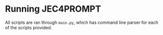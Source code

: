 # Running JEC4PROMPT
All scripts are ran through `main.py`, which has command line parser for each of the scripts provided.
